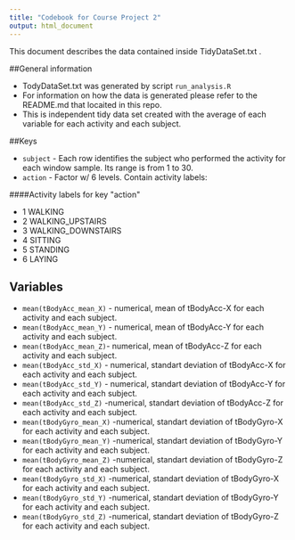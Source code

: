 ```yaml
---
title: "Codebook for Course Project 2"
output: html_document
---
```


This document describes the data contained inside
TidyDataSet.txt .

##General information

* TodyDataSet.txt was generated by script `run_analysis.R`
* For information on how the data is generated please refer to the README.md that locaited in
this repo.
* This is independent tidy data set created with the average of each variable for each activity and each subject.

##Keys

* `subject` -  Each row identifies the subject who performed the activity for each window sample. Its range is from 1 to 30. 
* `action` - Factor w/ 6 levels. Contain activity labels:
  
####Activity labels for key "action"
  
  * 1 WALKING
  * 2 WALKING_UPSTAIRS
  * 3 WALKING_DOWNSTAIRS
  * 4 SITTING
  * 5 STANDING
  * 6 LAYING

## Variables

* `mean(tBodyAcc_mean_X)` -  numerical, mean of tBodyAcc-X for each activity and each subject.
* `mean(tBodyAcc_mean_Y)` -  numerical, mean of tBodyAcc-Y for each activity and each subject.
* `mean(tBodyAcc_mean_Z)`-  numerical, mean of tBodyAcc-Z for each activity and each subject.
* `mean(tBodyAcc_std_X)` - numerical, standart deviation of tBodyAcc-X for each activity and each subject.
* `mean(tBodyAcc_std_Y)` -  numerical, standart deviation of tBodyAcc-Y for each activity and each subject.
* `mean(tBodyAcc_std_Z)` -numerical, standart deviation of tBodyAcc-Z for each activity and each subject.
* `mean(tBodyGyro_mean_X)` -numerical, standart deviation of tBodyGyro-X for each activity and each subject.
* `mean(tBodyGyro_mean_Y)` -numerical, standart deviation of tBodyGyro-Y for each activity and each subject.
* `mean(tBodyGyro_mean_Z)` -numerical, standart deviation of tBodyGyro-Z for each activity and each subject.
* `mean(tBodyGyro_std_X)` -numerical, standart deviation of tBodyGyro-X for each activity and each subject.
* `mean(tBodyGyro_std_Y)` -numerical, standart deviation of tBodyGyro-Y for each activity and each subject.
* `mean(tBodyGyro_std_Z)` -numerical, standart deviation of tBodyGyro-Z for each activity and each subject.
